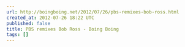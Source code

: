 ```yaml
---
url: http://boingboing.net/2012/07/26/pbs-remixes-bob-ross.html
created_at: 2012-07-26 18:22 UTC
published: false
title: PBS remixes Bob Ross - Boing Boing
tags: []
---
```



